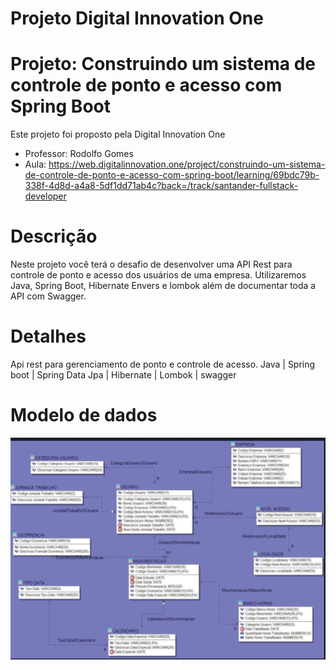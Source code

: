 # Projeto Digital Innovation One

# Projeto: Construindo um sistema de controle de ponto e acesso com Spring Boot
Este projeto foi proposto pela Digital Innovation One
- Professor: Rodolfo Gomes
- Aula: https://web.digitalinnovation.one/project/construindo-um-sistema-de-controle-de-ponto-e-acesso-com-spring-boot/learning/69bdc79b-338f-4d8d-a4a8-5df1dd71ab4c?back=/track/santander-fullstack-developer

# Descrição
Neste projeto você terá o desafio de desenvolver uma API Rest para controle de ponto e acesso dos usuários de uma empresa. Utilizaremos Java, Spring Boot, Hibernate Envers e lombok além de documentar toda a API com Swagger.

# Detalhes
Api rest para gerenciamento de ponto e controle de acesso.
Java | Spring boot | Spring Data Jpa | Hibernate | Lombok | swagger

# Modelo de dados
![image](modelo-de-dados.png)
